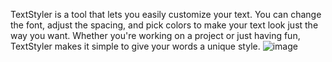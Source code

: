 TextStyler is a tool that lets you easily customize your text. You can change the font, adjust the spacing, and pick colors to make your text look just the way you want. Whether you're working on a project or just having fun, TextStyler makes it simple to give your words a unique style.
![image](https://github.com/user-attachments/assets/5cf43898-9d60-45f4-a26a-8de22dee25a9)

